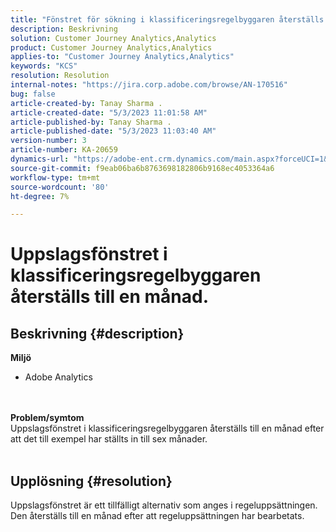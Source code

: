 ```yaml
---
title: "Fönstret för sökning i klassificeringsregelbyggaren återställs till en månad."
description: Beskrivning
solution: Customer Journey Analytics,Analytics
product: Customer Journey Analytics,Analytics
applies-to: "Customer Journey Analytics,Analytics"
keywords: "KCS"
resolution: Resolution
internal-notes: "https://jira.corp.adobe.com/browse/AN-170516"
bug: false
article-created-by: Tanay Sharma .
article-created-date: "5/3/2023 11:01:58 AM"
article-published-by: Tanay Sharma .
article-published-date: "5/3/2023 11:03:40 AM"
version-number: 3
article-number: KA-20659
dynamics-url: "https://adobe-ent.crm.dynamics.com/main.aspx?forceUCI=1&pagetype=entityrecord&etn=knowledgearticle&id=b38ff7e8-a1e9-ed11-a7c6-6045bd0065b6"
source-git-commit: f9eab06ba6b8763698182806b9168ec4053364a6
workflow-type: tm+mt
source-wordcount: '80'
ht-degree: 7%

---
```


# Uppslagsfönstret i klassificeringsregelbyggaren återställs till en månad.

## Beskrivning {#description}

<b>Miljö </b>
- Adobe Analytics

<br> <br><b>Problem/symtom</b><br>Uppslagsfönstret i klassificeringsregelbyggaren återställs till en månad efter att det till exempel har ställts in till sex månader.
<br> 

## Upplösning {#resolution}


Uppslagsfönstret är ett tillfälligt alternativ som anges i regeluppsättningen. Den återställs till en månad efter att regeluppsättningen har bearbetats.
